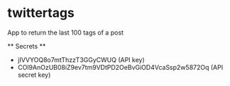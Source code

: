 # twittertags
App to return the last 100 tags of a post


** Secrets **

- jIVVYOQ8o7mtThzzT3GGyCWUQ (API key)
- COl9AnOzUB08iZ9ev7tm9VDtPD2OeBvGiOD4VcaSsp2w5872Oq (API secret key)
